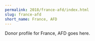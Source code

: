 ```yaml
---
permalink: 2018/france-afd/index.html
slug: france-afd
short_name: France, AFD
---
```


Donor profile for France, AFD goes here.
